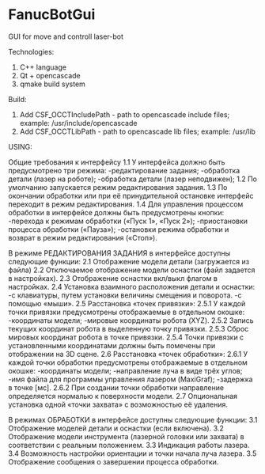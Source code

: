 # FanucBotGui
GUI for move and controll laser-bot

Technologies:
1. C++ language
2. Qt + opencascade
3. qmake build system

Build:
1. Add CSF_OCCTIncludePath - path to opencascade include files;
   example: /usr/include/opencascade
2. Add CSF_OCCTLibPath - path to opencascade lib files;
   example: /usr/lib
   
USING:

Общие требования к интерфейсу
    1.1 У интерфейса должно быть предусмотрено три режима: 
        -редактирование задания;
        -обработка детали (лазер на роботе);
        -обработка детали (лазер неподвижен);
    1.2 По умолчанию запускается режим редактирования задания. 
    1.3 По окончании обработки или при её принудительной остановке интерфейс переходит в режим редактирования. 
    1.4 Для управления процессом обработки в интерфейсе должны быть предусмотрены кнопки:
        -перехода к режимам обработки («Пуск 1», «Пуск 2»);
        -приостановки процесса обработки («Пауза»);
        -остановки режима обработки и возврат в режим редактирования («Стоп»).

В режиме РЕДАКТИРОВАНИЯ ЗАДАНИЯ в интерфейсе доступны следующие функции:
    2.1 Отображение модели детали (загружается из файла)
    2.2 Отключаемое отображение модели оснастки (файл задается в настройках).
    2.3 Отображение оснастки вкл/выкл флагом в настройках.
    2.4 Установка взаимного расположения детали и оснастки:
        -с клавиатуры, путем установки величины смещения и поворота.
        -с помощью «мыши».
    2.5 Расстановка «точек привязки»: 
        2.5.1 У каждой точки привязки предусмотрены отображаемые в отдельном окошке:
            -координаты модели;
            -мировые координаты робота (XYZ). 
        2.5.2 Запись текущих координат робота в выделенную точку привязки.
        2.5.3 Сброс мировых координат робота в точке привязки.
        2.5.4 Точки привязки с установленными координатами должны быть помечены при отображении на 3D сцене.
    2.6 Расстановка «точек обработки»:
        2.6.1 У каждой точки обработки предусмотрены отображаемые в отдельном окошке:
            -координаты модели;
            -направление луча в виде трёх углов;
            -имя файла для программы управления лазером (MaxiGraf);
            -задержка в точке [мс].
        2.6.2 При создании точки обработки направление определяется нормалью к поверхности модели.
    2.7 Опциональная установка одной «точки захвата» с возможностью её удаления.

В режимах ОБРАБОТКИ в интерфейсе доступны следующие функции:
    3.1 Отображение моделей детали и оснастки (если включена).
    3.2 Отображение модели инструмента (лазерной головки или захвата) в соответствии с реальным положением.
    3.3 Индикация работы лазера.
    3.4 Возможность настройки ориентации и точки начала луча лазера.
    3.5 Отображение сообщения о завершении процесса обработки.
